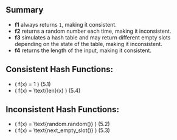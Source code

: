 ## Summary

- **f1** always returns `1`, making it consistent.
- **f2** returns a random number each time, making it inconsistent.
- **f3** simulates a hash table and may return different empty slots depending on the state of the table, making it inconsistent.
- **f4** returns the length of the input, making it consistent.

## Consistent Hash Functions:

- \( f(x) = 1 \) (5.1)
- \( f(x) = \text{len}(x) \) (5.4)

## Inconsistent Hash Functions:

- \( f(x) = \text{random.random()} \) (5.2)
- \( f(x) = \text{next_empty_slot()} \) (5.3)
